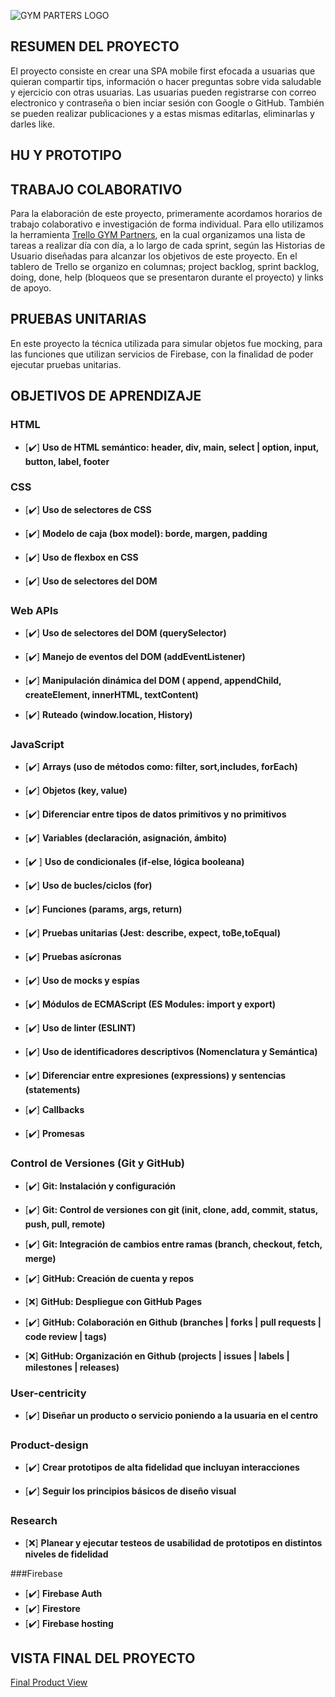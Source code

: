 
![GYM PARTERS LOGO](https://user-images.githubusercontent.com/64505620/194427186-88940883-3701-4a7b-809d-c9ecc01fae6d.png)

## RESUMEN DEL PROYECTO
El proyecto consiste en crear una SPA mobile first efocada a usuarias que quieran compartir tips, información o hacer preguntas sobre vida saludable y ejercicio
con otras usuarias.
Las usuarias pueden registrarse con correo electronico y contraseña o bien inciar sesión con Google o GitHub. También se pueden realizar publicaciones y a estas mismas
editarlas, eliminarlas y darles like.

## HU Y PROTOTIPO
## TRABAJO COLABORATIVO
Para la elaboración de este proyecto, primeramente acordamos horarios de trabajo colaborativo e investigación de forma individual. Para ello utilizamos la herramienta [Trello GYM Partners](https://trello.com/b/fYiRWxfA/project-3-red-social), en la cual organizamos una lista de tareas a realizar día con día, a lo largo de cada sprint, según las Historias de Usuario diseñadas para alcanzar los objetivos de este proyecto.
En el tablero de Trello se organizo en columnas; project backlog, sprint backlog, doing, done, help (bloqueos que se presentaron durante el proyecto) y links de apoyo.
## PRUEBAS UNITARIAS
En este proyecto la técnica utilizada para simular objetos fue mocking, para las funciones que utilizan servicios de Firebase, con la finalidad de poder ejecutar pruebas unitarias.
## OBJETIVOS DE APRENDIZAJE
### HTML

* [✔️] **Uso de HTML semántico: header, div, main, select | option, input, button, label, footer**

### CSS

* [✔️] **Uso de selectores de CSS**

* [✔️] **Modelo de caja (box model): borde, margen, padding**

* [✔️] **Uso de flexbox en CSS**

* [✔️] **Uso de selectores del DOM**

### Web APIs

* [✔️] **Uso de selectores del DOM (querySelector)**

* [✔️] **Manejo de eventos del DOM (addEventListener)**

* [✔️] **Manipulación dinámica del DOM ( append, appendChild, createElement, innerHTML, textContent)**

* [✔️] **Ruteado (window.location, History)**

### JavaScript

* [✔️] **Arrays (uso de métodos como: filter, sort,includes, forEach)**

* [✔️] **Objetos (key, value)**

* [✔️] **Diferenciar entre tipos de datos primitivos y no primitivos**

* [✔️] **Variables (declaración, asignación, ámbito)**

* [✔️ ] **Uso de condicionales (if-else, lógica booleana)**

* [✔️] **Uso de bucles/ciclos (for)**

* [✔️] **Funciones (params, args, return)**

* [✔️] **Pruebas unitarias (Jest: describe, expect, toBe,toEqual)**

* [✔️] **Pruebas asícronas**

* [✔️] **Uso de mocks y espías**

* [✔️] **Módulos de ECMAScript (ES Modules: import y export)**

* [✔️] **Uso de linter (ESLINT)**

* [✔️] **Uso de identificadores descriptivos (Nomenclatura y Semántica)**

* [✔️] **Diferenciar entre expresiones (expressions) y sentencias (statements)**

* [✔️] **Callbacks**

* [✔️] **Promesas**


### Control de Versiones (Git y GitHub)

* [✔️] **Git: Instalación y configuración**

* [✔️] **Git: Control de versiones con git (init, clone, add, commit, status, push, pull, remote)**

* [✔️] **Git: Integración de cambios entre ramas (branch, checkout, fetch, merge)**

* [✔️] **GitHub: Creación de cuenta y repos**

* [❌] **GitHub: Despliegue con GitHub Pages**

* [✔️] **GitHub: Colaboración en Github (branches | forks | pull requests | code review | tags)**

* [❌] **GitHub: Organización en Github (projects | issues | labels | milestones | releases)**

### User-centricity

* [✔️] **Diseñar un producto o servicio poniendo a la usuaria en el centro**

### Product-design

* [✔️] **Crear prototipos de alta fidelidad que incluyan interacciones**

* [✔️] **Seguir los principios básicos de diseño visual**

### Research

* [❌] **Planear y ejecutar testeos de usabilidad de prototipos en distintos niveles de fidelidad**

###Firebase

* [✔️] **Firebase Auth**
* [✔️] **Firestore**
* [✔️] **Firebase hosting**




## VISTA FINAL DEL PROYECTO
[Final Product View](https://www.loom.com/share/918b291b00ae4429a6ad7e689f909098)
